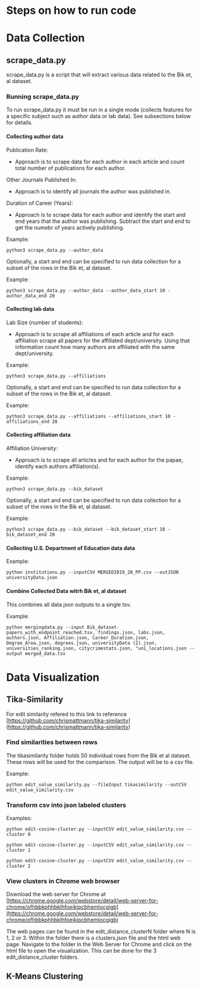 # Steps on how to run code 

# Data Collection
## scrape_data.py
scrape_data.py is a script that will extract various data related to the Bik et, al dataset.

### Running scrape_data.py
To run scrape_data.py it must be run in a single mode (collects features for a specific subject such as author data or lab data).  See subsections below for details.

#### Collecting author data
Publication Rate:<br/>
- Approach is to scrape data for each author in each article and count total number of publications for each author.

Other Journals Published In:<br/>
- Approach is to identify all journals the author was published in.

Duration of Career (Years):<br/> 
- Approach is to scrape data for each author and identify the start and end years that the author was publishing.  Subtract the start and end to get the numebr of years actively publishing.

Example:<br/>

    python3 scrape_data.py --author_data

Optionally, a start and end can be specified to run data collection for a subset of the rows in the Bik et, al dataset.

Example:<br/>

    python3 scrape_data.py --author_data --author_data_start 10 -author_data_end 20

#### Collecting lab data
Lab Size (number of students):<br/>
- Approach is to scrape all affiliations of each article and for each affiliation scrape all papers for the affiliated dept/university.  Using that information count how many authors are affiliated with the same dept/university.

Example:<br/>

    python3 scrape_data.py --affiliations

Optionally, a start and end can be specified to run data collection for a subset of the rows in the Bik et, al dataset.

Example:<br/>

    python3 scrape_data.py --affiliations --affiliations_start 10 -affiliations_end 20

#### Collecting affiliation data
Affiliation University:<br/>
- Approach is to scrape all articles and for each author for the papae, identify each authors affiliation(s).

Example:<br/>

    python3 scrape_data.py --bik_dataset

Optionally, a start and end can be specified to run data collection for a subset of the rows in the Bik et, al dataset.

Example:<br/>

    python3 scrape_data.py --bik_dataset --bik_dataset_start 10 -bik_dataset_end 20

#### Collecting U.S. Department of Education data data

Example:<br/>

    python institutions.py --inputCSV MERGED2019_20_PP.csv --outJSON universityData.json

#### Combine Collected Data witrh Bik et, al dataset
This combines all data json outputs to a single tsv.

Example:<br/>

    python mergingdata.py --input Bik_dataset-papers_with_endpoint_reached.tsv, findings.json, labs.json, authors.json, Affiliation.json, Career_Duration.json, Degree_Area.json, degrees.json, universityData (2).json, universities_ranking.json, citycrimestats.json, "uni_locations.json --output merged_data.tsv

# Data Visualization

## Tika-Similarity

For edit similarity refered to this link to reference [https://github.com/chrismattmann/tika-similarity] (https://github.com/chrismattmann/tika-similarity)

### Find similarities between rows 

The tikasimilarity folder holds 50 individual rows from the Bik et al dataset.  These rows will be used for the comparison.  The output will be to a csv file.

Example:<br/>

    python edit_value_similarity.py --fileInput tikasimilarity --outCSV edit_value_similarity.csv

### Transform csv into json labeled clusters
Examples:<br/>

    python edit-cosine-cluster.py --inputCSV edit_value_similarity.csv --cluster 0

    python edit-cosine-cluster.py --inputCSV edit_value_similarity.csv --cluster 1

    python edit-cosine-cluster.py --inputCSV edit_value_similarity.csv --cluster 2

### View clusters in Chrome web browser

Download the web server for Chrome at [https://chrome.google.com/webstore/detail/web-server-for-chrome/ofhbbkphhbklhfoeikjpcbhemlocgigb](https://chrome.google.com/webstore/detail/web-server-for-chrome/ofhbbkphhbklhfoeikjpcbhemlocgigb)

The web pages can be found in the edit_distance_clusterN folder where N is 1, 2 or 3.  Within the folder there is a clusters.json file and the html web page.  Navigate to the folder in the Web Server for Chrome and click on the html file to open the visualization.  This can be done for the 3 edit_distance_cluster folders.

## K-Means Clustering